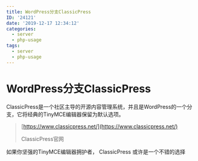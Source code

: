 ```yaml
---
title: WordPress分支ClassicPress
ID: '24121'
date: '2019-12-17 12:34:12'
categories:
  - server
  - php-usage
tags:
  - server
  - php-usage
---
```


# WordPress分支ClassicPress

ClassicPress是一个社区主导的开源内容管理系统，并且是WordPress的一个分支，它将经典的TinyMCE编辑器保留为默认选项。

> [https://www.classicpress.net/](https://www.classicpress.net/)
> 
> ClassicPress官网

如果你坚强的TinyMCE编辑器拥护者， ClassicPress 或许是一个不错的选择
 
 
 
 
 
 
 
 
 
 
 
 
 
 
 
 
 
 
 
 
 
 
